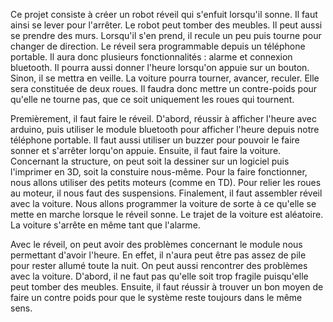 
Ce projet consiste à créer un robot réveil qui s'enfuit lorsqu'il sonne. Il faut ainsi se lever pour l'arrêter. Le robot peut tomber des meubles. Il peut aussi se prendre des murs. Lorsqu'il s'en prend, il recule un peu puis tourne pour changer de direction. 
Le réveil sera programmable depuis un téléphone portable. Il aura donc plusieurs fonctionnalités : alarme et connexion bluetooth. Il pourra aussi donner l'heure lorsqu'on appuie sur un bouton. Sinon, il se mettra en veille.
La voiture pourra tourner, avancer, reculer. Elle sera constituée de deux roues. Il faudra donc mettre un contre-poids pour qu'elle ne tourne pas, que ce soit uniquement les roues qui tournent. 

Premièrement, il faut faire le réveil. D'abord, réussir à afficher l'heure avec arduino, puis utiliser le module bluetooth pour afficher l'heure depuis notre téléphone portable. Il faut aussi utiliser un buzzer pour pouvoir le faire sonner et s'arrêter lorqu'on appuie.
Ensuite, il faut faire la voiture. Concernant la structure, on peut soit la dessiner sur un logiciel puis l'imprimer en 3D, soit la constuire nous-même. Pour la faire fonctionner, nous allons utiliser des petits moteurs (comme en TD). Pour relier les roues au moteur, il nous faut des suspensions. 
Finalement, il faut assembler réveil avec la voiture. Nous allons programmer la voiture de sorte à ce qu'elle se mette en marche lorsque le réveil sonne. Le trajet de la voiture est aléatoire. La voiture s'arrête en même tant que l'alarme.

Avec le réveil, on peut avoir des problèmes concernant le module nous permettant d'avoir l'heure. En effet, il n'aura peut être pas assez de pile pour rester allumé toute la nuit. 
On peut aussi rencontrer des problèmes avec la voiture. D'abord, il ne faut pas qu'elle soit trop fragile puisqu'elle peut tomber des meubles. Ensuite, il faut réussir à trouver un bon moyen de faire un contre poids pour que le système reste toujours dans le même sens.




